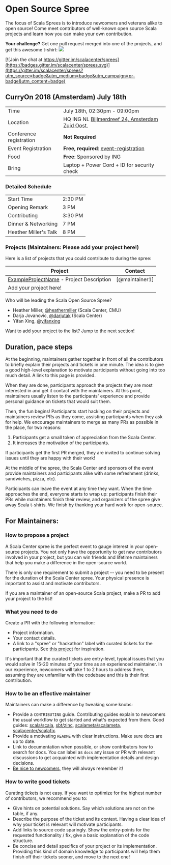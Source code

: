 # Open Source Spree

The focus of Scala Sprees is to introduce newcomers and veterans alike to open
source! Come meet contributors of well-known open source Scala projects and
learn how you can make your own contribution.

**Your challenge?** Get one pull request merged into one of the projects, and
get this awesome t-shirt:
![](https://pbs.twimg.com/media/CtnCrtvWAAAO0nE.jpg:small)

[![Join the chat at https://gitter.im/scalacenter/sprees](https://badges.gitter.im/scalacenter/sprees.svg)](https://gitter.im/scalacenter/sprees?utm_source=badge&utm_medium=badge&utm_campaign=pr-badge&utm_content=badge)

## CurryOn 2018 (Amsterdam) July 18th

|                         |                                                                                            |
| ----------------------- | ------------------------------------------------------------------------------------------ |
| Time                    | July 18th, 02:30pm - 09:00pm                                                               |
| Location                | HQ ING NL [Bijlmerdreef 24, Amsterdam Zuid Oost.][venue]					       |
| Conference registration | **Not Required**                                                                           |
| Event Registration      | **Free, required**: [event-registration](https://www.meetup.com/amsterdam-scala/events/252627071/)                                                  |
| Food                    | **Free**: Sponsored by ING                                                          |
| Bring                   | Laptop + Power Cord + ID for security check                                                |

[venue]: https://www.google.com/maps/place/Acanthus,+Bijlmerdreef+24,+1102+CT+Amsterdam,+Netherlands/data=!4m2!3m1!1s0x47c60b91227b1f3d:0x8f2538ebec1b00c5?sa=X&ved=0ahUKEwid_56isYvcAhVJc98KHTUwAUwQ8gEIKjAA
[event-registration]: ???


### Detailed Schedule
|                         |                                      |
| ----------------------- | -------------------------------------|
| Start Time              | 2:30 PM                              |
| Opening Remark          | 3 PM				 |
| Contributing		  | 3:30 PM				 |
| Dinner & Networking	  | 7 PM				 |
| Heather Miller's Talk	  | 8 PM      			         |



### Projects (**Maintainers: Please add your project here!**)

Here is a list of projects that you could contribute to during the spree:

| Project      			                                                            | Contact             |
| ----------------------------------------------------------------------------------------- | ------------------- |
| [ExampleProjectName] - Project Description         | [@maintainer1] |
| Add your project here!                                                                    |                     |

Who will be leading the Scala Open Source Spree?

* Heather Miller, [@heathermiller] (Scala Center, CMU)
* Darja Jovanovic, [@darjutak] (Scala Center)
* Yifan Xing, [@yifanxing]

Want to add your project to the list? Jump to the next section!

[@darjutak]: https://github.com/darjutak
[@heathermiller]: https://github.com/heathermiller
[@yifanxing]: https://github.com/xingyif

[ExampleProjectName]: #

## Duration, pace steps

At the beginning, maintainers gather together in front of all the contributors
to briefly explain their projects and tickets in one minute. The idea is to give
a good high-level explanation to motivate participants without going into too
much detail. A link to this page is provided.

When they are done, participants approach the projects they are most interested
in and get it contact with the maintainers. At this point, maintainers usually
listen to the participants' experience and provide personal guidance on tickets
that would suit them.

Then, the fun begins! Participants start hacking on their projects and
maintainers review PRs as they come, assisting participants when they ask for
help. We encourage maintainers to merge as many PRs as possible in the place,
for two reasons:

1.  Participants get a small token of appreciation from the Scala Center.
2.  It increases the motivation of the participants.

If participants get the first PR merged, they are invited to continue solving
issues until they are happy with their work!

At the middle of the spree, the Scala Center and sponsors of the event provide
maintainers and participants alike with some refreshment (drinks, sandwiches,
pizza, etc).

Participants can leave the event at any time they want. When the time approaches
the end, everyone starts to wrap up: participants finish their PRs while
maintainers finish their review, and organizers of the spree give away Scala
t-shirts. We finish by thanking your hard work for open-source.

## For Maintainers:

### How to propose a project

A Scala Center spree is the perfect event to gauge interest in your open-source
projects. You not only have the opportunity to get new contributors involved in
your project, but you can win friends and lifetime maintainers that help you
make a difference in the open-source world.

There is only one requirement to submit a project -- you need to be present for
the duration of the Scala Center spree. Your physical presence is important to
assist and motivate contributors.

If you are a maintainer of an open-source Scala project, make a PR to add your
project to the list!

### What you need to do

Create a PR with the following information:

* Project information.
* Your contact details.
* A link to a "spree" or "hackathon" label with curated tickets for the
 participants. See
 [this project](https://github.com/sbt/zinc/issues?utf8=✓&q=label:hackathon%20is:issue)
 for inspiration.

It's important that the curated tickets are entry-level, typical issues that you
would solve in 15-20 minutes of your time as an experienced maintainer. In our
experience, newcomers will take 1 to 2 hours to address them, assuming they are
unfamiliar with the codebase and this is their first contribution.

### How to be an effective maintainer

Maintainers can make a difference by tweaking some knobs:

* Provide a `CONTRIBUTING` guide. Contributing guides explain to newcomers the
 usual workflow to get started and what's expected from them. Good guides:
 [scala/scala](https://github.com/scala/scala/blob/2.12.x/CONTRIBUTING.md),
 [sbt/zinc](https://github.com/sbt/zinc/blob/1.x/CONTRIBUTING.md),
 [scalameta/scalameta](https://github.com/scalameta/scalameta/blob/master/CONTRIBUTING.md),
 [scalacenter/scalafix](https://github.com/scala/scala/blob/2.12.x/CONTRIBUTING.md).
* Provide a motivating `README` with clear instructions. Make sure docs are up
 to date.
* Link to documentation when possible, or show contributors how to search for
 docs. You can label as `docs` any issue or PR with relevant discussions to get
 acquainted with implementation details and design decisions.
* [Be nice to newcomers](http://brson.github.io/2017/04/05/minimally-nice-maintainer),
 they will always remember it!

### How to write good tickets

Curating tickets is not easy. If you want to optimize for the highest number of
contributors, we recommend you to:

* Give hints on potential solutions. Say which solutions are not on the table,
 if any.
* Describe the purpose of the ticket and its context. Having a clear idea of why
 your ticket is relevant will motivate participants.
* Add links to source code sparingly. Show the entry-points for the requested
 functionality / fix, give a basic explanation of the code structure.
* Be concise and detail specifics of your project or its implementation.
 Providing this kind of domain knowledge to participants will help them finish
 off their tickets sooner, and move to the next one!
